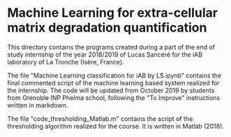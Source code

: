 # Machine Learning for extra-cellular matrix degradation quantification


This directory contains the programs created during a part of the end of study internship of the year 2018/2019 of Lucas Sancéré for the iAB laboratory of La Tronche (Isère, France).  

The file "Machine Learning classification for iAB by LS.ipynb" contains the final commented script of the machine learning based system realized for the internship. The code will be updated from October 2019 by students from Grenoble INP Phelma school, following the "To Improve" instructions written in markdown.  

The file "code_thresholding_Matlab.m" contains the script of the thresholding algorithm realized for the course. It is written in Matlab (2018). 

